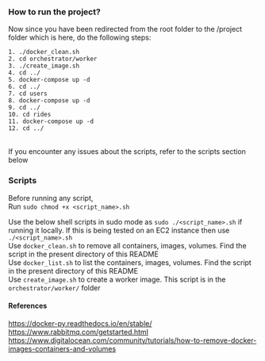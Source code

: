 ### How to run the project?
Now since you have been redirected from the root folder to the /project folder which is here, do the following steps:
```
1. ./docker_clean.sh
2. cd orchestrator/worker
3. ./create_image.sh
4. cd ../
5. docker-compose up -d
6. cd ../
7. cd users
8. docker-compose up -d
9. cd ../
10. cd rides
11. docker-compose up -d
12. cd ../
```
<br/> If you encounter any issues about the scripts, refer to the scripts section below

### Scripts
Before running any script,<br/>
Run `sudo chmod +x <script_name>.sh` <br/>

Use the below shell scripts in sudo mode as `sudo ./<script_name>.sh` if running it locally. If this is being tested on an EC2 instance then use `./<script_name>.sh`<br/>
Use `docker_clean.sh` to remove all containers, images, volumes. Find the script in the present directory of this README <br/>
Use `docker_list.sh` to list the containers, images, volumes. Find the script in the present directory of this README <br/>
Use `create_image.sh` to create a worker image. This script is in the `orchestrator/worker/` folder <br/>

#### References
https://docker-py.readthedocs.io/en/stable/ <br/>
https://www.rabbitmq.com/getstarted.html <br/>
https://www.digitalocean.com/community/tutorials/how-to-remove-docker-images-containers-and-volumes <br/>
